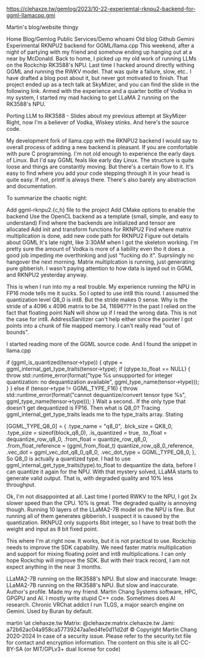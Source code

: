 https://clehaxze.tw/gemlog/2023/10-22-experiemtal-rknpu2-backend-for-ggml-llamacpp.gmi

Martin's blog/website thingy

Home
Blog/Gemlog
Public Services/Demo
whoami
Old blog
Github
Gemini
Experimental RKNPU2 backend for GGML/llama.cpp
This weekend, after a night of partying with my friend and somehow ending up hanging out at a near by McDonald. Back to home, I picked up my old work of running LLMs on the Rockchip RK3588's NPU. Last time I hacked around directly withing GGML and running the RWKV model. That was quite a failure, slow, etc.. I have drafted a blog post about it, but never got motivated to finish. That project ended up as a tech talk at SkyMizer, and you can find the slide in the following link. Armed with the experience and a quarter bottle of Vodka in my system, I started my mad hacking to get LLaMA 2 running on the RK3588's NPU.

Porting LLM to RK3588 - Slides about my previous attempt at SkyMizer
Right, now I'm a believer of Vodka, Wiskey stinks. And here's the source code.

My development fork of llama.cpp with the RKNPU2 backend
I would say to overall process of adding a new backend is pleasant. If you are comfortable with pure C programming. I'm not old enough to experience the early days of Linux. But I'd say GGML feals like early day Linux. The structure is quite loose and things are constantly moving. But there's a certain flow to it. It's easy to find where you add your code stepping through it in your head is quite easy. If not, printf is always there. There's also barely any abstraction and documentation.

To summarize the chaotic night:

Add ggml-rknpu2.{c,h} file to the project
Add CMake options to enable the backend
Use the OpenCL backend as a template (small, simple, and easy to understand)
Find where the backends are initialized and tensor are allocated
Add init and transform functions for RKNPU2
Find where matrix multiplication is done, add new code path for RKNPU2
Figure out details about GGML
It's late night, like 3:30AM when I got the skeleton working. I'm pretty sure the amount of Vodka is more of a liability even tho it does a good job impeding me overthinking and just "fucking do it". Suprsiingly no hangover the next morning. Matrix multiplcation is running, just generating pure gibberish. I wasn't paying attention to how data is layed out in GGML and RKNPU2 yesterday anyway.

This is when I run into my a real trouble. My experience running the NPU in FP16 mode tells me it sucks. So I opted to use int8 this round. I assumed the quantization level Q8_0 is int8. But the stride makes 0 sense. Why is the stride of a 4096 x 4096 matrix to be 34, 11696??? In the past I relied on the fact that floating point NaN will show up if I read the wrong data. This is not the case for int8. AddressSanitizer can't help either since the pointer I got points into a chunk of file mapped memory. I can't really read "out of bounds".

I started reading more of the GGML source code. And I found the snippet in llama.cpp

if (ggml_is_quantized(tensor->type)) {
    qtype = ggml_internal_get_type_traits(tensor->type);
    if (qtype.to_float == NULL) {
        throw std::runtime_error(format("type %s unsupported for integer quantization: no dequantization available", ggml_type_name(tensor->type)));
    }
} else if (tensor->type != GGML_TYPE_F16) {
    throw std::runtime_error(format("cannot dequantize/convert tensor type %s", ggml_type_name(tensor->type)));
}
Wait a second.. If the only type that doesn't get dequantized is FP16. Then what is Q8_0? Tracing ggml_internal_get_type_traits leads me to the type_traits array. Stating

[GGML_TYPE_Q8_0] = {
    .type_name                = "q8_0",
    .blck_size                = QK8_0,
    .type_size                = sizeof(block_q8_0),
    .is_quantized             = true,
    .to_float                 = dequantize_row_q8_0,
    .from_float               = quantize_row_q8_0,
    .from_float_reference     = (ggml_from_float_t) quantize_row_q8_0_reference,
    .vec_dot                  = ggml_vec_dot_q8_0_q8_0,
    .vec_dot_type             = GGML_TYPE_Q8_0,
},
So Q8_0 is actually a quantized type. I had to use ggml_internal_get_type_traits(type).to_float to dequantize the data, before I can quantize it again for the NPU. With that mystery solved, LLaMA starts to generate valid output. That is, with degraded quality and 10% less throughput.

Ok, I'm not disappointed at all. Last time I ported RWKV to the NPU, I got 2x slower speed than the CPU. 10% is great. The degraded quality is annoying though. Running 10 layers of the LLaMA2-7B model on the NPU is fine. But running all of them generates gibberish. I suspect it is caused by the quantization. RKNPU2 only supports 8bit integer, so I have to treat both the weight and input as 8 bit fixed point.

This where I'm at right now. It works, but it is not practical to use. Rockchip needs to improve the SDK capability. We need faster matrix multiplication and support for mixing floating point and int8 multiplications. I can only hope Rockchip will improve the SDK. But with their track record, I am not expect anything in the near 3 months.

LLaMA2-7B running on the RK3588's NPU. But slow and inaccurate.
Image: LLaMA2-7B running on the RK3588's NPU. But slow and inaccurate.
Author's profile. Made my my friend.
Martin Chang
Systems software, HPC, GPGPU and AI. I mostly write stupid C++ code. Sometimes does AI research. Chronic VRChat addict
I run TLGS, a major search engine on Gemini. Used by Buran by default.


 martin \at clehaxze.tw
 Matrix: @clehaxze:matrix.clehaxze.tw
 Jami: a72b62ac04a958ca57739247aa1ed4fe0d11d2df
© Copyright Martin Chang 2020-2024 In case of a security issue. Please refer to the security.txt file for contact and encryption information.
The content on this site is all CC-BY-SA (or MIT/GPLv3+ dual license for code)
